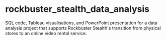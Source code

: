 # rockbuster_stealth_data_analysis
SQL code, Tableau visualisations, and PowerPoint presentation for a data analysis project that supports Rockbuster Stealth's transition from physical stores to an online video rental service.
